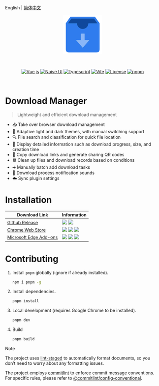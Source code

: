 English | [简体中文](README.md)

<p align="center"><img width="128" src="./public/images/icon-256.png" alt="Logo" /></p>
<br />
<p align="center">
  <a href="https://vuejs.org"><img src="https://img.shields.io/badge/Vue.js-35495e.svg?logo=vuedotjs&logoColor=%234FC08D" alt="Vue.js" /></a>
  <a href="https://www.naiveui.com"><img src="https://img.shields.io/badge/Naive UI-5fbc2b.svg?logo=css3&logoColor=white" alt="Naive UI" /></a>
  <a href="https://www.typescriptlang.org"><img src="https://img.shields.io/badge/Typescript-007acc.svg?logo=typescript&logoColor=white" alt="Typescript" /></a>
  <a href="https://vite.dev"><img src="https://img.shields.io/badge/Vite-%23646CFF.svg?logo=vite&logoColor=white" alt="Vite" /></a>
  <a href="https://pnpm.io"><img src="https://img.shields.io/badge/pnpm-4a4a4a.svg?logo=pnpm&logoColor=f69220" alt="License" /></a>
  <a href="https://github.com/breadgrocery/download-manager/blob/main/LICENSE"><img src="https://img.shields.io/github/license/breadgrocery/download-manager" alt="pnpm" /></a>
</p>
<br />

# Download Manager

> Lightweight and efficient download management

- 📥 Take over browser download management
- 🎨 Adaptive light and dark themes, with manual switching support
- 🔍 File search and classification for quick file location
- 📄 Display detailed information such as download progress, size, and creation time
- 🔗 Copy download links and generate sharing QR codes
- 🗑️ Clean up files and download records based on conditions
- ➕ Manually batch add download tasks
- 🔔 Download process notification sounds
- ☁️ Sync plugin settings

# Installation

| Download Link                                                                                                | Information                                                                                                                                                                                                                                                                                                                                                                                                                                                                                                                                                                                                         |
| ------------------------------------------------------------------------------------------------------------ | ------------------------------------------------------------------------------------------------------------------------------------------------------------------------------------------------------------------------------------------------------------------------------------------------------------------------------------------------------------------------------------------------------------------------------------------------------------------------------------------------------------------------------------------------------------------------------------------------------------------- |
| [Github Release](https://github.com/breadgrocery/download-manager/releases/latest)                           | <img src="https://img.shields.io/github/v/release/breadgrocery/download-manager?label=version"/> <img src="https://img.shields.io/github/downloads/breadgrocery/download-manager/total?label=downloads"/>                                                                                                                                                                                                                                                                                                                                                                                                           |
| [Chrome Web Store](https://chrome.google.com/webstore/detail/hhmgnllgjongoenjfnbcdlangemdiodk)               | <img src="https://img.shields.io/chrome-web-store/v/hhmgnllgjongoenjfnbcdlangemdiodk?label=version"/> <img src="https://img.shields.io/chrome-web-store/d/hhmgnllgjongoenjfnbcdlangemdiodk?label=users"/> <img src="https://img.shields.io/chrome-web-store/rating/hhmgnllgjongoenjfnbcdlangemdiodk?label=rating"/>                                                                                                                                                                                                                                                                                                 |
| [Microsoft Edge Add-ons](https://microsoftedge.microsoft.com/addons/detail/jgecopfgpbndacamabkgjhgbepmallpd) | <img src="https://img.shields.io/badge/dynamic/json?label=version&query=$.version&url=https://microsoftedge.microsoft.com/addons/getproductdetailsbycrxid/jgecopfgpbndacamabkgjhgbepmallpd"/> <img src="https://img.shields.io/badge/dynamic/json?label=users&query=$.activeInstallCount&url=https://microsoftedge.microsoft.com/addons/getproductdetailsbycrxid/jgecopfgpbndacamabkgjhgbepmallpd"/> <img src="https://img.shields.io/badge/dynamic/json?label=rating&query=$.averageRating&suffix=%2F5&url=https://microsoftedge.microsoft.com/addons/getproductdetailsbycrxid/jgecopfgpbndacamabkgjhgbepmallpd"/> |

# Contributing

1. Install `pnpm` globally (ignore if already installed).

   ```bash
   npm i pnpm -g
   ```

2. Install dependencies.

   ```bash
   pnpm install
   ```

3. Local development (requires Google Chrome to be installed).

   ```bash
   pnpm dev
   ```

4. Build

   ```bash
   pnpm build
   ```

> [!NOTE]
>
> The project uses [lint-staged](https://github.com/lint-staged/lint-staged) to automatically format documents, so you don’t need to worry about any formatting issues.
>
> The project employs [commitlint](https://github.com/conventional-changelog/commitlint) to enforce commit message conventions. For specific rules, please refer to [@commitlint/config-conventional](https://github.com/conventional-changelog/commitlint/tree/master/@commitlint/config-conventional).

